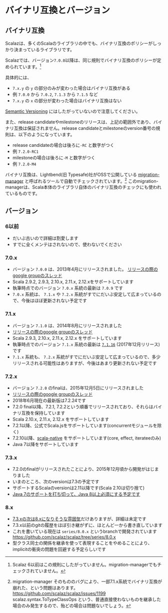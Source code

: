 # バイナリ互換とバージョン

## バイナリ互換

Scalazは、多くのScalaのライブラリの中でも、バイナリ互換のポリシーがしっかり決まっているライブラリです。

Scalazでは、バージョン`7.0.0`以降は、同じ規則でバイナリ互換のポリシーが定められています。[^oldz]

具体的には、

- `7.x.y` の `y` の部分のみが変わった場合はバイナリ互換がある
 - 例 `7.0.0` から `7.0.2`, `7.1.3` から `7.1.5` など
- `7.x.y` の `x` の部分が変わった場合はバイナリ互換はない

[Semantic Versioning](https://semver.org/) にはしたがっていないので注意してください。

また、release candidateやmilestoneのリリースは、上記の範囲外であり、バイナリ互換は保証されません。release candidateとmilestoneのversion番号の規則は、以下のようになっています。
- release candidateの場合は後ろに`-RC` と数字がつく
 - 例 `7.2.0-RC1`
- milestoneの場合は後ろに`-M` と数字がつく
 - 例 `7.2.0-M4`


バイナリ互換は、Lightbend(旧 Typesafe)社がOSSで公開している [migration-manager](https://github.com/lightbend/migration-manager) と呼ばれるツールで自動でチェックされています。[^mima-bug]
このmigration-managerは、Scala本体のライブラリ自体のバイナリ互換のチェックにも使われているものです。


## バージョン


### 6以前

- だいぶ古いので詳細は割愛します
- すでに全くメンテはされないので、使わないでください

### 7.0.x

- バージョン `7.0.0` は、2013年4月にリリースされました。  [リリースの際のgoogle groupのスレッド](https://groups.google.com/d/topic/scalaz/_QFqVn3jOPU/discussion)
- Scala 2.9.2, 2.9.3, 2.10.x, 2.11.x, 2.12.xをサポートしています
- 執筆時点でのバージョン `7.0.x` 系統の最新は `7.0.9` です
- `7.0.x` 系統は、 `7.1.x` や `7.2.x` 系統がすでにだいぶ安定して広まっているので、今後はほぼ更新されない予定です

### 7.1.x

- バージョン `7.1.0` は、2014年8月にリリースされました
- [リリースの際のgoogle groupのスレッド](https://groups.google.com/d/msg/scalaz/79x3Frhe0Hs/tcGACPaXND8J)
- Scala 2.9.3, 2.10.x, 2.11.x, 2.12.x をサポートしています
- 執筆時点でのバージョン `7.1.x` 系統の最新は [`7.1.16`](https://github.com/scalaz/scalaz/wiki/7.1.16) (2017年12月リリース)です
- `7.1.x` 系統も、 `7.2.x` 系統がすでにだいぶ安定して広まっているので、多少リリースされる可能性はありますが、今後はあまり更新されない予定です

### 7.2.x

- バージョン `7.2.0` のfinalは、2015年12月5日にリリースされました
- [リリースの際のgoogle groupのスレッド](https://groups.google.com/d/topic/scalaz/BXW6BVxYEPE/discussion)
- 2018年6月現在の最新版は7.2.24です
- 7.2.0 final以降、7.2.1, 7.2.2という順番でリリースされており、それらはバイナリ互換を保持しています
- Scala 2.10.x, 2.11.x, 2.12.x をサポートしています
- 7.2.1以降、公式でScala.jsをサポートしています(concurrentモジュールを除く)
- 7.2.10以降、[scala-native](http://www.scala-native.org/) をサポートしています(core, effect, iterateeのみ)
- Java 7以降をサポートしています


### 7.3.x

- 7.2.0のfinalがリリースされたことにより、2015年12月頃から開発がはじまりました
- いまのところ、次のversionは7.3の予定です
- サポートするScalaのversionは2.11以降です(Scala 2.10は切り捨て)
- [Java 7のサポートを打ち切って、Java 8以上必須にする予定です](https://github.com/scalaz/scalaz/pull/1063)

### 8.x

- [7.3.xの次は8.xになりそうな雰囲気](https://github.com/scalaz/scalaz/issues/1480)だけありますが、詳細は未定です
- 7.3.x以前のgitの履歴をほぼ引き継がずに、ほとんど一から書き直しています
- これを書いている現在は `series/8.0.x` というbranchで開発されています https://github.com/scalaz/scalaz/tree/series/8.0.x
- 型クラス同士の関係を継承を使って表現することをやめることにより、implicitの衝突の問題を回避する予定らしいです

[^oldz]: Scalaz 6以前はこの規則にしたがっていません。migration-managerでもチェックされていません。
[^mima-bug]: migration-manager そのもののバグにより、一部7.1.x系統でバイナリ互換が崩れた、という問題はあります。 https://github.com/scalaz/scalaz/issues/1199 scalaz.syntax.ToTypeClassOps という、普通直接使わないものを継承した場合のみ発生するので、殆どの場合は問題ないでしょう。
